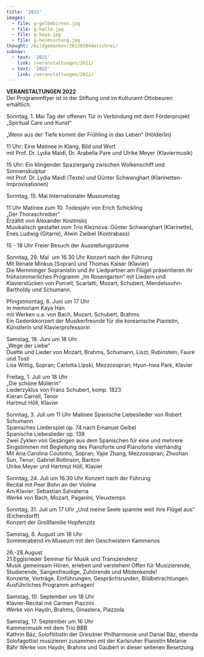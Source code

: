 ```yaml
---
title: '2022'
images:
  - file: g-gelbebirnen.jpg
  - file: g-halle.jpg
  - file: g-kaya.jpg
  - file: g-heimsuchung.jpg
thought: /bildgedanken/20220304derschrei/
subnav:
  - text: '2021'
    link: /veranstaltungen/2021/
  - text: '2022'
    link: /veranstaltungen/2022/
---
```


**VERANSTALTUNGEN 2022**   
Der Programmflyer ist in der Stiftung und im Kulturamt Ottobeuren erhältlich.

Sonntag, 1. Mai Tag der offenen Tür
in Verbindung mit dem Förderprojekt „Spiritual Care und Kunst“

„Wenn aus der Tiefe kommt der Frühling in das Leben“ (Hölderlin)

11 Uhr: Eine Matinee in Klang, Bild und Wort  
mit Prof. Dr. Lydia Maidl, Dr. Arabella Pare und Ulrike Meyer (Klaviermusik)

15 Uhr: Ein klingender Spaziergang zwischen Wolkenschiff und Sonnenskulptur  
mit Prof. Dr. Lydia Maidl (Texte) und Günter Schwanghart (Klarinetten-Improvisationen)

Sonntag, 15. Mai Internationaler Museumstag

11 Uhr Matinee zum 10. Todesjahr von Erich Schickling  
„Der Thoraschreiber“  
Erzählt von Alexander Kostinskij   
Musikalisch gestaltet vom Trio Kleznova: Günter Schwanghart (Klarinette), Enes Ludwig (Gitarre), Alwin Zwibel (Kontrabass)

15 - 18 Uhr Freier Besuch der Ausstellungsräume

Sonntag, 29. Mai  um 16.30 Uhr Konzert nach der Führung  
Mit Renate Minkus (Sopran) und Thomas Kaiser (Klavier)  
Die Memminger Sopranistin und ihr Liedpartner am Flügel präsentieren ihr frühsommerliches Programm „Im Rosengarten“ mit Liedern und Klavierstücken von Purcell, Scarlatti, Mozart, Schubert, Mendelssohn-Bartholdy und Schumann.

Pfingstmontag, 6. Juni um 17 Uhr  
In memoriam Kaya Han  
mit Werken u.a. von Bach, Mozart, Schubert, Brahms  
Ein Gedenkkonzert der Musikerfreunde für die koreanische Pianistin, Künstlerin und Klavierprofessorin

Samstag, 18. Juni um 18 Uhr  
„Wege der Liebe“  
Duette und Lieder von Mozart, Brahms, Schumann, Liszt, Rubinstein, Fauré und Tosti   
Lisa Wittig, Sopran; Carlotta Lipski, Mezzosopran; Hyun-hwa Park, Klavier

Freitag, 1. Juli um 18 Uhr	
„Die schöne Müllerin“  
Liederzyklus von Franz Schubert, komp. 1823  
Kieran Carrell, Tenor  
Hartmut Höll, Klavier

Sonntag, 3. Juli um 11 Uhr Matinee
Spanische Liebeslieder von Robert Schumann  
Spanisches Liederspiel op. 74 nach Emanuel Geibel   
Spanische Liebeslieder op. 138  
Zwei Zyklen von Gesängen aus dem Spanischen für eine und mehrere Singstimmen mit Begleitung des Pianoforte und Pianoforte vierhändig  
Mit Ana Carolina Coutinho, Sopran; Yajie Zhang, Mezzosopran; Zhuohan Sun, Tenor; Gabriel Rollinson, Bariton  
Ulrike Meyer und Hartmut Höll, Klavier 

Sonntag, 24. Juli um 16.30 Uhr Konzert nach der Führung  
Recital mit Peer Bohn an der Violine  
Am Klavier: Sebastian Salvaterra  
Werke von Bach, Mozart, Paganini, Vieuxtemps

Sonntag, 31. Juli um 17 Uhr
„Und meine Seele spannte weit ihre Flügel aus“ (Eichendorff)  
Konzert der Großfamilie Hopfenzitz

Samstag, 6. August um 18 Uhr  
Sommerabend im Museum mit den Geschwistern Kammenos

26.-28.August  
21.Eggisrieder Seminar für Musik und Transzendenz   
Musik gemeinsam Hören, erleben und verstehen! 
Offen für Musizierende, Studierende, Sangesfreudige, Zuhörende und Mitdenkende!  
Konzerte, Vorträge, Einführungen, Gesprächsrunden, Bildbetrachtungen.  
Ausführliches Programm anfragen!

Samstag, 10. September um 18 Uhr  
Klavier-Recital mit Carmen Piazzini  
Werke von Haydn, Brahms, Ginastera, Piazzola

Samstag, 17. September um 16 Uhr   
Kammermusik mit dem Trio BBB  
Kathrin Bäz, Soloflötistin der Dresdner Philharmonie und Daniel Bäz, ebenda Solofagottist musizieren zusammen mit der Karlsruher Pianistin Melanie Bähr Werke von Haydn, Brahms und Gaubert in dieser seltenen Besetzung.  
